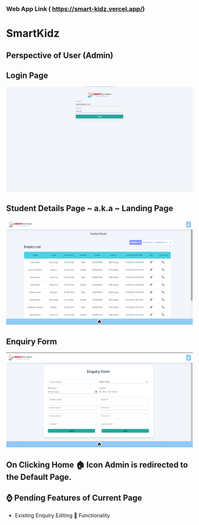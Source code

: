 ### Web App Link ( https://smart-kidz.vercel.app/)
# SmartKidz
## Perspective of User (Admin)
## Login Page
![Login Page](https://github.com/aadiTechnology/Preschool/blob/Development-v.0.1/Snapshots/LoginPage.png)
## Student Details Page ~ a.k.a ~ Landing Page
![Landing Page](https://github.com/aadiTechnology/Preschool/blob/Development-v.0.1/Snapshots/upd_Adm_Pg.png)
## Enquiry Form 
![Enquiry Form Page](https://github.com/aadiTechnology/Preschool/blob/Development-v.0.1/Snapshots/AddEnquiryForm.png)
## On Clicking Home 🏠 Icon Admin is redirected to the Default Page.
## ⌚ Pending Features of Current Page 
- Existing Enquiry Editing 📝 Functionality
